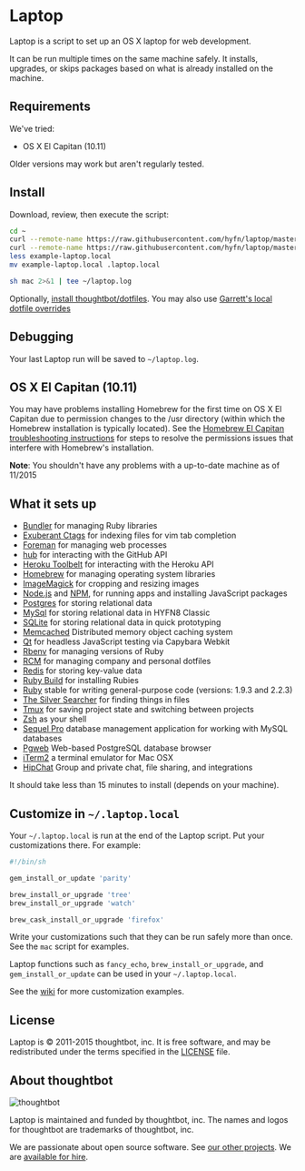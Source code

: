 Laptop
======

Laptop is a script to set up an OS X laptop for web development.

It can be run multiple times on the same machine safely.
It installs, upgrades, or skips packages
based on what is already installed on the machine.

Requirements
------------

We've tried:

* OS X El Capitan (10.11)

Older versions may work but aren't regularly tested.

Install
-------

Download, review, then execute the script:

```sh
cd ~
curl --remote-name https://raw.githubusercontent.com/hyfn/laptop/master/mac
curl --remote-name https://raw.githubusercontent.com/hyfn/laptop/master/example-laptop.local
less example-laptop.local
mv example-laptop.local .laptop.local

sh mac 2>&1 | tee ~/laptop.log
```

Optionally, [install thoughtbot/dotfiles][dotfiles].
You may also use [Garrett's local dotfile overrides][dotfiles-local] 

[dotfiles]: https://github.com/thoughtbot/dotfiles#install
[dotfiles-local]: https://github.com/garrettd714/dotfiles-local

Debugging
---------

Your last Laptop run will be saved to `~/laptop.log`.

OS X El Capitan (10.11)
-----------------------

You may have problems installing Homebrew for the first time on OS X El
Capitan due to permission changes to the /usr directory (within which the Homebrew
installation is typically located). See the [Homebrew El Capitan troubleshooting instructions](https://github.com/Homebrew/homebrew/blob/master/share/doc/homebrew/El_Capitan_and_Homebrew.md)
for steps to resolve the permissions issues that interfere with Homebrew's
installation.

**Note**: You shouldn't have any problems with a up-to-date machine as of 11/2015

What it sets up
---------------

* [Bundler] for managing Ruby libraries
* [Exuberant Ctags] for indexing files for vim tab completion
* [Foreman] for managing web processes
* [hub] for interacting with the GitHub API
* [Heroku Toolbelt] for interacting with the Heroku API
* [Homebrew] for managing operating system libraries
* [ImageMagick] for cropping and resizing images
* [Node.js] and [NPM], for running apps and installing JavaScript packages
* [Postgres] for storing relational data
* [MySql] for storing relational data in HYFN8 Classic
* [SQLite] for storing relational data in quick prototyping
* [Memcached] Distributed memory object caching system
* [Qt] for headless JavaScript testing via Capybara Webkit
* [Rbenv] for managing versions of Ruby
* [RCM] for managing company and personal dotfiles
* [Redis] for storing key-value data
* [Ruby Build] for installing Rubies
* [Ruby] stable for writing general-purpose code (versions: 1.9.3 and 2.2.3)
* [The Silver Searcher] for finding things in files
* [Tmux] for saving project state and switching between projects
* [Zsh] as your shell
* [Sequel Pro] database management application for working with MySQL databases
* [Pgweb] Web-based PostgreSQL database browser
* [iTerm2] a terminal emulator for Mac OSX
* [HipChat] Group and private chat, file sharing, and integrations

[Bundler]: http://bundler.io/
[Exuberant Ctags]: http://ctags.sourceforge.net/
[Foreman]: https://github.com/ddollar/foreman
[hub]: http://hub.github.com/
[Heroku Toolbelt]: https://toolbelt.heroku.com/
[Homebrew]: http://brew.sh/
[ImageMagick]: http://www.imagemagick.org/
[Node.js]: http://nodejs.org/
[NPM]: https://www.npmjs.org/
[Postgres]: http://www.postgresql.org/
[MySql]: http://dev.mysql.org
[SQLite]: http://sqlite.org
[Memcached]: http://memcached.org
[Qt]: http://qt-project.org/
[Rbenv]: https://github.com/sstephenson/rbenv
[RCM]: https://github.com/thoughtbot/rcm
[Redis]: http://redis.io/
[Ruby Build]: https://github.com/sstephenson/ruby-build
[Ruby]: https://www.ruby-lang.org/en/
[The Silver Searcher]: https://github.com/ggreer/the_silver_searcher
[Tmux]: http://tmux.sourceforge.net/
[Zsh]: http://www.zsh.org/
[Sequel Pro]: http://www.sequelpro.com
[Pgweb]: https://github.com/sosedoff/
[iTerm2]: https://www.iterm2.com/
[HipChat]: https://www.hipchat.com/

It should take less than 15 minutes to install (depends on your machine).

Customize in `~/.laptop.local`
------------------------------

Your `~/.laptop.local` is run at the end of the Laptop script.
Put your customizations there.
For example:

```sh
#!/bin/sh

gem_install_or_update 'parity'

brew_install_or_upgrade 'tree'
brew_install_or_upgrade 'watch'

brew_cask_install_or_upgrade 'firefox'
```

Write your customizations such that they can be run safely more than once.
See the `mac` script for examples.

Laptop functions such as `fancy_echo`,
`brew_install_or_upgrade`, and
`gem_install_or_update`
can be used in your `~/.laptop.local`.

See the [wiki](https://github.com/thoughtbot/laptop/wiki)
for more customization examples.

License
-------

Laptop is © 2011-2015 thoughtbot, inc.
It is free software,
and may be redistributed under the terms specified in the [LICENSE] file.

[LICENSE]: LICENSE

About thoughtbot
----------------

![thoughtbot](https://thoughtbot.com/logo.png)

Laptop is maintained and funded by thoughtbot, inc.
The names and logos for thoughtbot are trademarks of thoughtbot, inc.

We are passionate about open source software.
See [our other projects][community].
We are [available for hire][hire].

[community]: https://thoughtbot.com/community?utm_source=github
[hire]: https://thoughtbot.com?utm_source=github
